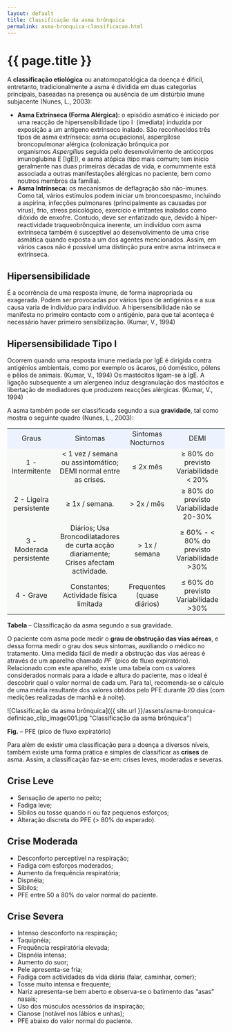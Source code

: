 ```yaml
---
layout: default
title: Classificação da asma brônquica
permalink: asma-bronquica-classificacao.html
---
```


# {{ page.title }}

A __classificação etiológica__ ou anatomopatológica da doença é difícil, entretanto, tradicionalmente a asma é dividida em duas categorias principais, baseadas na presença ou ausência de um distúrbio imune subjacente (Nunes, L., 2003):

* __Asma Extrínseca (Forma Alérgica):__ o episódio asmático é iniciado por uma reacção de hipersensibilidade tipo I  (imediata) induzida por exposição a um antígeno extrínseco inalado. São reconhecidos três tipos de asma extrínseca: asma ocupacional, aspergilose broncopulmonar alérgica (colonização brônquica por organismos _Aspergillus_ seguida pelo desenvolvimento de anticorpos imunoglubina E [IgE]), e asma atópica (tipo mais comum; tem início geralmente nas duas primeiras décadas de vida, e comummente está associada a outras manifestações alérgicas no paciente, bem como noutros membros da família).
* __Asma Intrínseca:__ os mecanismos de deflagração são não-imunes. Como tal, vários estímulos podem iniciar um broncoespasmo, incluindo a aspirina, infecções pulmonares (principalmente as causadas por vírus), frio, stress psicológico, exercício e irritantes inalados como dióxido de enxofre. Contudo, deve ser enfatizado que, devido à hiper-reactividade traqueobrônquica inerente, um indivíduo com asma extrínseca também é susceptível ao desenvolvimento de uma crise asmática quando exposta a um dos agentes mencionados. Assim, em vários casos não é possível uma distinção pura entre asma intrínseca e extrínseca.

## Hipersensibilidade

É a ocorrência de uma resposta imune, de forma inapropriada ou exagerada. Podem ser provocadas por vários tipos de antigénios e a sua causa varia de indivíduo para indivíduo. A hipersensibilidade não se manifesta no primeiro contacto com o antigénio, para que tal aconteça é necessário haver primeiro sensibilização. (Kumar, V., 1994)
## Hipersensibilidade Tipo I

Ocorrem quando uma resposta imune mediada por IgE é dirigida contra antigénios ambientais, como por exemplo os ácaros, pó doméstico, pólens e pêlos de animais. (Kumar, V., 1994)
Os mastócitos ligam-se à IgE. A ligação subsequente a um alergeneo induz desgranulação dos mastócitos e libertação de mediadores que produzem reacções alérgicas. (Kumar, V., 1994)

A asma também pode ser classificada segundo a sua __gravidade__, tal como mostra o seguinte quadro (Nunes, L., 2003):

<table border="0" cellspacing="3" cellpadding="2">
<tbody>
<tr>
<td align="center" valign="middle" bgcolor="EDF3FE" width="127">Graus</td>
<td align="center" valign="middle" bgcolor="EDF3FE" width="180">Sintomas</td>
<td align="center" valign="middle" bgcolor="EDF3FE" width="120">Sintomas Nocturnos</td>
<td align="center" valign="middle" bgcolor="EDF3FE" width="192">DEMI</td>
</tr>
<tr>
<td align="center" valign="middle" bgcolor="F7F9F7" width="127">1 - Intermitente</td>
<td align="center" valign="middle" bgcolor="F7F9F7" width="180">&lt; 1 vez / semana ou assintomático;
DEMI
normal entre as crises.</td>
<td align="center" valign="middle" bgcolor="F7F9F7" width="120">≤ 2x mês</td>
<td align="center" valign="middle" bgcolor="F7F9F7" width="192">≥ 80% do previsto
Variabilidade &lt; 20%</td>
</tr>
<tr>
<td align="center" valign="middle" bgcolor="F7F9F7" width="127">2 - Ligeira persistente</td>
<td align="center" valign="middle" bgcolor="F7F9F7" width="180">≥ 1x / semana.</td>
<td align="center" valign="middle" bgcolor="F7F9F7" width="120">&gt; 2x / mês</td>
<td align="center" valign="middle" bgcolor="F7F9F7" width="192">≥ 80% do previsto
Variabilidade 20-30%</td>
</tr>
<tr>
<td align="center" valign="middle" bgcolor="F7F9F7" width="127">3 - Moderada persistente</td>
<td align="center" valign="middle" bgcolor="F7F9F7" width="180">Diários;
Usa Broncodilatadores de curta
acção diariamente; Crises
afectam actividade.</td>
<td align="center" valign="middle" bgcolor="F7F9F7" width="120">&gt; 1x / semana</td>
<td align="center" valign="middle" bgcolor="F7F9F7" width="192">≥ 60% - &lt; 80% do previsto
Variabilidade &gt;30%</td>
</tr>
<tr>
<td align="center" valign="middle" bgcolor="F7F9F7" width="127">4 - Grave</td>
<td align="center" valign="middle" bgcolor="F7F9F7" width="180">Constantes;
Actividade
física limitada</td>
<td align="center" valign="middle" bgcolor="F7F9F7" width="120">Frequentes
(quase diários)</td>
<td align="center" valign="middle" bgcolor="F7F9F7" width="192">≤ 60% do previsto
Variabilidade &gt;30%</td>
</tr>
</tbody>
</table>

__Tabela__ – Classificação da asma segundo a sua gravidade.

O paciente com asma pode medir o __grau de obstrução das vias aéreas__, e dessa forma medir o grau dos seus sintomas, auxiliando o médico no tratamento. Uma medida fácil de medir a obstrução das vias aéreas é através de um aparelho chamado _PF_  (pico de fluxo expiratório). Relacionado com este aparelho, existe uma tabela com os valores considerados normais para a idade e altura do paciente, mas o ideal é descobrir qual o valor normal de cada um. Para tal, recomenda-se o cálculo de uma média resultante dos valores obtidos pelo PFE durante 20 dias (com medições realizadas de manhã e á noite).

![Classificação da asma brônquica]({{ site.url }}/assets/asma-bronquica-definicao_clip_image001.jpg "Classificação da asma brônquica")

__Fig.__ – PFE (pico de fluxo expiratório)

Para além de existir uma classificação para a doença a diversos níveis, também existe uma forma prática e simples de classificar as __crises__ de asma. Assim, a classificação faz-se em: crises leves, moderadas e severas.

## Crise Leve

* Sensação de aperto no peito;
* Fadiga leve;
* Síbilos ou tosse quando ri ou faz pequenos esforços;
* Alteração discreta do PFE (&gt; 80% do esperado).

## Crise Moderada

* Desconforto perceptível na respiração;
* Fadiga com esforços moderados;
* Aumento da frequência respiratória;
* Dispnéia;
* Síbilos;
* PFE entre 50 a 80% do valor normal do paciente.

## Crise Severa

* Intenso desconforto na respiração;
* Taquipnéia;
* Frequência respiratória elevada;
* Dispnéia intensa;
* Aumento do suor;
* Pele apresenta-se fria;
* Fadiga com actividades da vida diária (falar, caminhar, comer);
* Tosse muito intensa e frequente;
* Nariz apresenta-se bem aberto e observa-se o batimento das “asas” nasais;
* Uso dos músculos acessórios da inspiração;
* Cianose (notável nos lábios e unhas);
* PFE abaixo do valor normal do paciente.
